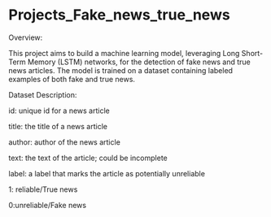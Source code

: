 # Projects_Fake_news_true_news
Overview:

This project aims to build a machine learning model, leveraging Long Short-Term Memory (LSTM) networks, for the detection of fake news and true news articles. The model is trained on a dataset containing labeled examples of both fake and true news.

Dataset Description:

 id: unique id for a news article
 
 title: the title of a news article
 
 author: author of the news article
 
 text: the text of the article; could be incomplete
 
 label: a label that marks the article as potentially unreliable
 
 1: reliable/True news 
 
 0:unreliable/Fake news
